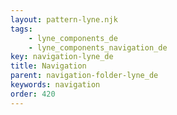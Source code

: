 ```yaml
---
layout: pattern-lyne.njk
tags: 
    - lyne_components_de
    - lyne_components_navigation_de
key: navigation-lyne_de
title: Navigation
parent: navigation-folder-lyne_de
keywords: navigation
order: 420
---
```

